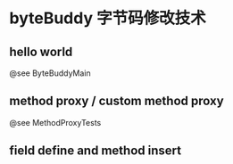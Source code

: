 # byteBuddy 字节码修改技术

## hello world
 @see ByteBuddyMain
## method proxy / custom method proxy
 @see MethodProxyTests
## field define and method insert
